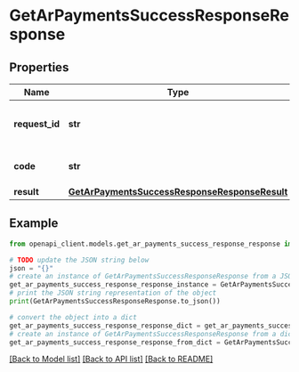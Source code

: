 # GetArPaymentsSuccessResponseResponse


## Properties

Name | Type | Description | Notes
------------ | ------------- | ------------- | -------------
**request_id** | **str** | An arbitrary value sent with the request. | [optional] 
**code** | **str** | Success response code | 
**result** | [**GetArPaymentsSuccessResponseResponseResult**](GetArPaymentsSuccessResponseResponseResult.md) |  | 

## Example

```python
from openapi_client.models.get_ar_payments_success_response_response import GetArPaymentsSuccessResponseResponse

# TODO update the JSON string below
json = "{}"
# create an instance of GetArPaymentsSuccessResponseResponse from a JSON string
get_ar_payments_success_response_response_instance = GetArPaymentsSuccessResponseResponse.from_json(json)
# print the JSON string representation of the object
print(GetArPaymentsSuccessResponseResponse.to_json())

# convert the object into a dict
get_ar_payments_success_response_response_dict = get_ar_payments_success_response_response_instance.to_dict()
# create an instance of GetArPaymentsSuccessResponseResponse from a dict
get_ar_payments_success_response_response_from_dict = GetArPaymentsSuccessResponseResponse.from_dict(get_ar_payments_success_response_response_dict)
```
[[Back to Model list]](../README.md#documentation-for-models) [[Back to API list]](../README.md#documentation-for-api-endpoints) [[Back to README]](../README.md)


